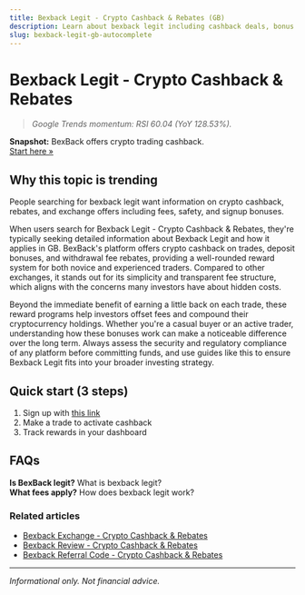 ```yaml
---
title: Bexback Legit - Crypto Cashback & Rebates (GB)
description: Learn about bexback legit including cashback deals, bonus offers, and how to maximize your crypto rewards.
slug: bexback-legit-gb-autocomplete
---
```


# Bexback Legit - Crypto Cashback & Rebates

> _Google Trends momentum: RSI 60.04 (YoY 128.53%)._

**Snapshot:** BexBack offers crypto trading cashback.  
[Start here »](https://link.bexback.com/vfPttJ)

## Why this topic is trending

People searching for bexback legit want information on crypto cashback, rebates, and exchange offers including fees, safety, and signup bonuses.

When users search for Bexback Legit - Crypto Cashback & Rebates, they're typically seeking detailed information about Bexback Legit and how it applies in GB. BexBack's platform offers crypto cashback on trades, deposit bonuses, and withdrawal fee rebates, providing a well-rounded reward system for both novice and experienced traders. Compared to other exchanges, it stands out for its simplicity and transparent fee structure, which aligns with the concerns many investors have about hidden costs.

Beyond the immediate benefit of earning a little back on each trade, these reward programs help investors offset fees and compound their cryptocurrency holdings. Whether you're a casual buyer or an active trader, understanding how these bonuses work can make a noticeable difference over the long term. Always assess the security and regulatory compliance of any platform before committing funds, and use guides like this to ensure Bexback Legit fits into your broader investing strategy.

## Quick start (3 steps)

1) Sign up with [this link](https://link.bexback.com/vfPttJ)  
2) Make a trade to activate cashback  
3) Track rewards in your dashboard

## FAQs

**Is BexBack legit?** What is bexback legit?  
**What fees apply?** How does bexback legit work?



### Related articles

- [Bexback Exchange - Crypto Cashback & Rebates](/content/pages/bexback-exchange.md)
- [Bexback Review - Crypto Cashback & Rebates](/content/pages/bexback-review.md)
- [Bexback Referral Code - Crypto Cashback & Rebates](/content/pages/bexback-referral-code.md)

---

_Informational only. Not financial advice._
